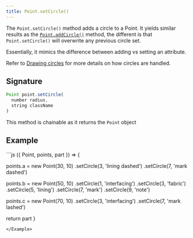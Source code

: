 ```yaml
---
title: Point.setCircle()
---
```


The `Point.setCircle()` method adds a circle to a Point. It yields similar
results as the [`Point.addCircle()`](/reference/api/point/addcircle) method,
the different is that `Point.setCircle()` will overwrite any previous circle
set.

Essentially, it mimics the difference between adding vs setting an attribute.

Refer to [Drawing circles](/howtos/code/drawing-circles) for more details on
how circles are handled.

## Signature

```js
Point point.setCircle(
  number radius,
  string className
)
```

<Tip compact>This method is chainable as it returns the `Point` object</Tip>

## Example

<Example caption="Examples of Point.setCircle(), compare this to [Point.addCircle()](/reference/api/point/addcircle)">
```js
({ Point, points, part }) => {

  points.a = new Point(30, 10)
    .setCircle(3, 'lining dashed')
    .setCircle(7, 'mark dashed')

  points.b = new Point(50, 10)
    .setCircle(1, 'interfacing')
    .setCircle(3, 'fabric')
    .setCircle(5, 'lining')
    .setCircle(7, 'mark')
    .setCircle(9, 'note')

  points.c = new Point(70, 10)
    .setCircle(3, 'interfacing')
    .setCircle(7, 'mark lashed')

  return part
}
```
</Example>
